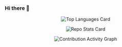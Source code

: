 ### Hi there 👋

<!--
**Dixon3991/Dixon3991** is a ✨ _special_ ✨ repository because its `README.md` (this file) appears on your GitHub profile.

Here are some ideas to get you started:

- 🔭 I’m currently working on ...
- 🌱 I’m currently learning ...
- 👯 I’m looking to collaborate on ...
- 🤔 I’m looking for help with ...
- 💬 Ask me about ...
- 📫 How to reach me: ...
- 😄 Pronouns: ...
- ⚡ Fun fact: ...
-->


<p align="center"><img alt="Top Languages Card" src="https://github-readme-stats.vercel.app/api/top-langs/?username=dixon3991&langs_count=6&layout=compact&theme=bear&hide_border=true"/></p>

<p align="center"><img src="https://github-readme-stats.vercel.app/api?username=dixon3991&hide_border=true&include_all_commits=true&count_private=true&show_icons=true&theme=bear" alt="Repo Stats Card"/>
</p>


<p align="center"><img alt="Contribution Activity Graph" src="https://activity-graph.herokuapp.com/graph?username=dixon3991&bg_color=1f2023&color=00AEFF&title_color=e03c8a&line=e03c8a&point=bcb28d&hide_border=true" /></p>
<br> 

